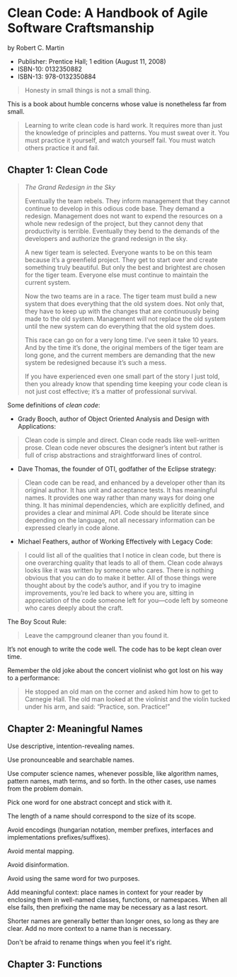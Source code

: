 # Clean Code: A Handbook of Agile Software Craftsmanship

by Robert C. Martin

* Publisher: Prentice Hall; 1 edition (August 11, 2008)
* ISBN-10: 0132350882
* ISBN-13: 978-0132350884

> Honesty in small things is not a small thing.

This is a book about humble concerns whose value is nonetheless far from small.

> Learning to write clean code is hard work. It requires more than just the knowledge of principles and patterns. You must sweat over it. You must practice it yourself, and watch yourself fail. You must watch others practice it and fail.

## Chapter 1: Clean Code

> *The Grand Redesign in the Sky*
>
> Eventually the team rebels. They inform management that they cannot continue to develop in this odious code base. They demand a redesign. Management does not want to expend the resources on a whole new redesign of the project, but they cannot deny that productivity is terrible. Eventually they bend to the demands of the developers and authorize the grand redesign in the sky.
>
> A new tiger team is selected. Everyone wants to be on this team because it’s a greenfield project. They get to start over and create something truly beautiful. But only the best and brightest are chosen for the tiger team. Everyone else must continue to maintain the current system.
>
> Now the two teams are in a race. The tiger team must build a new system that does everything that the old system does. Not only that, they have to keep up with the changes that are continuously being made to the old system. Management will not replace the old system until the new system can do everything that the old system does.
>
> This race can go on for a very long time. I’ve seen it take 10 years. And by the time it’s done, the original members of the tiger team are long gone, and the current members are demanding that the new system be redesigned because it’s such a mess.
>
> If you have experienced even one small part of the story I just told, then you already know that spending time keeping your code clean is not just cost effective; it’s a matter of professional survival.

Some definitions of *clean code*:

* Grady Booch, author of Object Oriented Analysis and Design with Applications:

> Clean code is simple and direct. Clean code reads like well-written prose. Clean code never obscures the designer’s intent but rather is full of crisp abstractions and straightforward lines of control.

* Dave Thomas, the founder of OTI, godfather of the Eclipse strategy:

> Clean code can be read, and enhanced by a developer other than its original author. It has unit and acceptance tests. It has meaningful names. It provides one way rather than many ways for doing one thing. It has minimal dependencies, which are explicitly defined, and provides a clear and minimal API. Code should be literate since depending on the language, not all necessary information can be expressed clearly in code alone.

* Michael Feathers, author of Working Effectively with Legacy Code:

> I could list all of the qualities that I notice in clean code, but there is one overarching quality that leads to all of them. Clean code always looks like it was written by someone who cares.
> There is nothing obvious that you can do to make it better. All of those things were thought about by the code’s author, and if you try to imagine improvements, you’re led back to where you are, sitting in appreciation of the code someone left for you—code left by someone who cares deeply about the craft.

The Boy Scout Rule:

> Leave the campground cleaner than you found it.

It’s not enough to write the code well. The code has to be kept clean over time.

Remember the old joke about the concert violinist who got lost on his way to a performance:

> He stopped an old man on the corner and asked him how to get to Carnegie Hall.
> The old man looked at the violinist and the violin tucked under his arm, and said: “Practice, son. Practice!”

## Chapter 2: Meaningful Names

Use descriptive, intention-revealing names.

Use pronounceable and searchable names.

Use computer science names, whenever possible, like algorithm names, pattern names, math terms, and so forth. In the other cases, use names from the problem domain.

Pick one word for one abstract concept and stick with it.

The length of a name should correspond to the size of its scope.

Avoid encodings (hungarian notation, member prefixes, interfaces and implementations prefixes/suffixes).

Avoid mental mapping.

Avoid disinformation.

Avoid using the same word for two purposes.

Add meaningful context: place names in context for your reader by enclosing them in well-named classes, functions, or namespaces. When all else fails, then prefixing the name may be necessary as a last resort.

Shorter names are generally better than longer ones, so long as they are clear. Add no more context to a name than is necessary.

Don't be afraid to rename things when you feel it's right.

## Chapter 3: Functions
